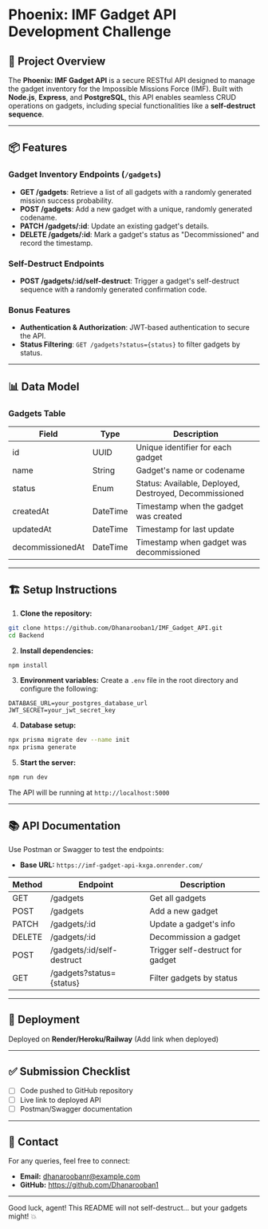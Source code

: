 # Phoenix: IMF Gadget API Development Challenge

## 🚀 Project Overview
The **Phoenix: IMF Gadget API** is a secure RESTful API designed to manage the gadget inventory for the Impossible Missions Force (IMF). Built with **Node.js**, **Express**, and **PostgreSQL**, this API enables seamless CRUD operations on gadgets, including special functionalities like a **self-destruct sequence**.

---

## 📦 Features

### Gadget Inventory Endpoints (`/gadgets`)
- **GET /gadgets**: Retrieve a list of all gadgets with a randomly generated mission success probability.
- **POST /gadgets**: Add a new gadget with a unique, randomly generated codename.
- **PATCH /gadgets/:id**: Update an existing gadget's details.
- **DELETE /gadgets/:id**: Mark a gadget's status as "Decommissioned" and record the timestamp.

### Self-Destruct Endpoints
- **POST /gadgets/:id/self-destruct**: Trigger a gadget's self-destruct sequence with a randomly generated confirmation code.

### Bonus Features
- **Authentication & Authorization**: JWT-based authentication to secure the API.
- **Status Filtering**: `GET /gadgets?status={status}` to filter gadgets by status.

---

## 📊 Data Model

### Gadgets Table
| Field   | Type    | Description                                |
|---------|---------|--------------------------------------------|
| id      | UUID    | Unique identifier for each gadget          |
| name    | String  | Gadget's name or codename                  |
| status  | Enum    | Status: Available, Deployed, Destroyed, Decommissioned |
| createdAt | DateTime | Timestamp when the gadget was created      |
| updatedAt | DateTime | Timestamp for last update                  |
| decommissionedAt | DateTime | Timestamp when gadget was decommissioned |

---

## 🏗️ Setup Instructions

1. **Clone the repository:**
```bash
git clone https://github.com/Dhanarooban1/IMF_Gadget_API.git
cd Backend
```

2. **Install dependencies:**
```bash
npm install
```

3. **Environment variables:**
Create a `.env` file in the root directory and configure the following:
```plaintext
DATABASE_URL=your_postgres_database_url
JWT_SECRET=your_jwt_secret_key
```

4. **Database setup:**
```bash
npx prisma migrate dev --name init
npx prisma generate
```

5. **Start the server:**
```bash
npm run dev
```

The API will be running at `http://localhost:5000`

---

## 📚 API Documentation

Use Postman or Swagger to test the endpoints:
- **Base URL:** `https://imf-gadget-api-kxga.onrender.com/`

| Method | Endpoint                            | Description                      |
|-------|-------------------------------------|----------------------------------|
| GET   | /gadgets                           | Get all gadgets                  |
| POST  | /gadgets                           | Add a new gadget                 |
| PATCH | /gadgets/:id                       | Update a gadget's info           |
| DELETE| /gadgets/:id                       | Decommission a gadget            |
| POST  | /gadgets/:id/self-destruct         | Trigger self-destruct for gadget |
| GET   | /gadgets?status={status}           | Filter gadgets by status         |

---

## 🚀 Deployment

Deployed on **Render/Heroku/Railway** (Add link when deployed)

---

## ✅ Submission Checklist

- [ ] Code pushed to GitHub repository
- [ ] Live link to deployed API
- [ ] Postman/Swagger documentation

---

## 📧 Contact

For any queries, feel free to connect:
- **Email:** dhanaroobanr@example.com
- **GitHub:** https://github.com/Dhanarooban1

---

Good luck, agent! This README will not self-destruct... but your gadgets might! 💥

